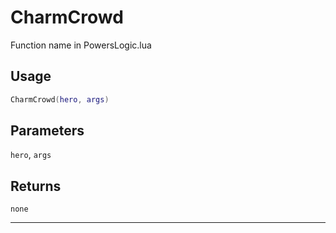 # CharmCrowd
Function name in PowersLogic.lua
## Usage
```lua
CharmCrowd(hero, args)
```
## Parameters
`hero`, `args`
## Returns
`none`

---